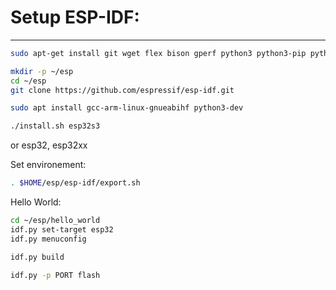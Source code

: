 # Setup ESP-IDF:
---


```bash
sudo apt-get install git wget flex bison gperf python3 python3-pip python3-venv cmake ninja-build ccache libffi-dev libssl-dev dfu-util libusb-1.0-0
```

```bash
mkdir -p ~/esp
cd ~/esp
git clone https://github.com/espressif/esp-idf.git
```

```bash
sudo apt install gcc-arm-linux-gnueabihf python3-dev
```

```bash
./install.sh esp32s3
```
or esp32, esp32xx

Set environement:
```bash
. $HOME/esp/esp-idf/export.sh
```

Hello World:
```bash
cd ~/esp/hello_world
idf.py set-target esp32
idf.py menuconfig
```

```bash
idf.py build
```

```bash
idf.py -p PORT flash
```
